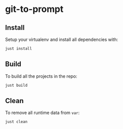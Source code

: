 # git-to-prompt

## Install

Setup your virtualenv and install all dependencies with:

```bash
just install
```

## Build

To build all the projects in the repo:

```bash
just build
```

## Clean

To remove all runtime data from `var`:

```bash
just clean
```
